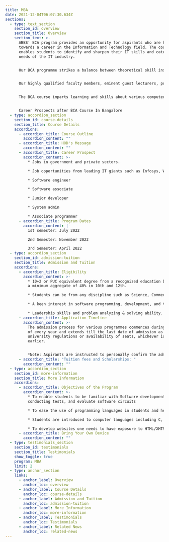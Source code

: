 ```yaml
---
title: MBA
date: 2021-12-04T06:07:30.634Z
sections:
  - type: text_section
    section_id: overview
    section_title: Overview
    section_text: >-
      ABBS’ BCA program provides an opportunity for aspirants who are heading
      towards a career in the Information and Technology field. The course
      enables students to identify and sharpen their IT skills and cater to the
      needs of the IT industry. 


      Our BCA programme strikes a balance between theoretical skill instruction and intricate, hands-on system design. The programme encompasses a broad range of topics including object-oriented programming, software engineering, computer architecture, data structures and database management. 


      Our highly qualified faculty members, eminent guest lecturers, professors, and successful entrepreneurs are well-versed in the field of Computer Applications.  


      The BCA course imparts learning and skills about various computer applications and issues that arise with it. The BCA course includes subjects like core programming languages, data structure, and hardware networking. 


      Career Prospects after BCA Course In Bangalore
  - type: accordion_section
    section_id: course-details
    section_title: Course Details
    accordions:
      - accordion_title: Course Outline
        accordion_content: ""
      - accordion_title: HOD's Message
        accordion_content: ""
      - accordion_title: Career Prospect
        accordion_content: >-
          * Jobs in government and private sectors.  

          * Job opportunities from leading IT giants such as Infosys, Wipro, Oracle, etc. 

          * Software engineer 

          * Software associate 

          * Junior developer 

          * System admin 

          * Associate programmer
      - accordion_title: Program Dates
        accordion_content: |-
          1st semester: July 2022 

          2nd Semester: November 2022 

          3rd Semester: April 2022
  - type: accordion_section
    section_id: admission-tuition
    section_title: Admission and Tuition
    accordions:
      - accordion_title: Eligibility
        accordion_content: >-
          * 10+2 or PUC equivalent degree from a recognized education board and
          a minimum aggregate of 40% in 10th and 12th. 

          * Students can be from any discipline such as Science, Commerce, or Arts in their 12th or PUC. Knowledge on programming languages could be an added advantage. 

          * A keen interest in software programming, development, and testing. 

          * Leadership skills and problem analyzing & solving ability.
      - accordion_title: Application Timeline
        accordion_content: >-
          The admission process for various programmes commences during January
          of every year and extends till the last date of admission as per the
          university regulations or availability of seats, whichever is
          earlier. 


          *Note: Aspirants are instructed to personally confirm the admission dates and timelines from the admissions office.*
      - accordion_title: "Tuition fees and Scholarships: "
        accordion_content: ""
  - type: accordion_section
    section_id: more-information
    section_title: More Information
    accordions:
      - accordion_title: Objectives of the Program
        accordion_content: >-
          * To enable students to be familiar with Software development,
          conducting tests, and evaluate software circuits 

          * To ease the use of programming languages in students and help them write code for software.  

          * Students are introduced to computer languages including C, C++, C#, Java, Python, etc. 

          * To develop websites one needs to have exposure to HTML/XHTML, CSS, PHP, JavaScript.
      - accordion_title: Bring Your Own Device
        accordion_content: ""
  - type: testimonials_section
    section_id: testimonials
    section_title: Testimonials
    show_toggle: true
    program: MBA
    limit: 2
  - type: anchor_section
    links:
      - anchor_label: Overview
        anchor_loc: overview
      - anchor_label: Course Details
        anchor_loc: course-details
      - anchor_label: Admission and Tuition
        anchor_loc: admission-tuition
      - anchor_label: More Information
        anchor_loc: more-information
      - anchor_label: Testimonials
        anchor_loc: Testimonials
      - anchor_label: Related News
        anchor_loc: related-news
---
```


